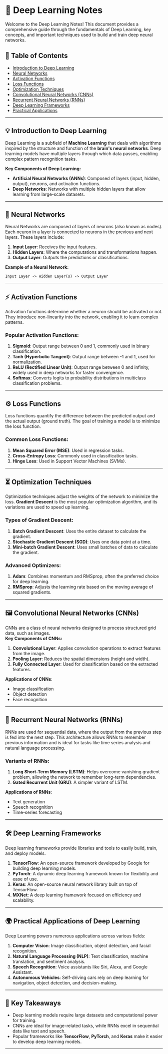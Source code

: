 # **🧠 Deep Learning Notes**  
Welcome to the Deep Learning Notes! This document provides a comprehensive guide through the fundamentals of Deep Learning, key concepts, and important techniques used to build and train deep neural networks.  

## **📌 Table of Contents**  
- [Introduction to Deep Learning](#introduction-to-deep-learning)  
- [Neural Networks](#neural-networks)  
- [Activation Functions](#activation-functions)  
- [Loss Functions](#loss-functions)  
- [Optimization Techniques](#optimization-techniques)  
- [Convolutional Neural Networks (CNNs)](#convolutional-neural-networks-cnns)  
- [Recurrent Neural Networks (RNNs)](#recurrent-neural-networks-rnns)  
- [Deep Learning Frameworks](#deep-learning-frameworks)  
- [Practical Applications](#practical-applications)  

---

## **💡 Introduction to Deep Learning**  
Deep Learning is a subfield of **Machine Learning** that deals with algorithms inspired by the structure and function of the **brain's neural networks**. Deep learning models have multiple layers through which data passes, enabling complex pattern recognition tasks.

**Key Components of Deep Learning:**
- **Artificial Neural Networks (ANNs)**: Composed of layers (input, hidden, output), neurons, and activation functions.
- **Deep Networks**: Networks with multiple hidden layers that allow learning from large-scale datasets.

---

## **🧠 Neural Networks**  
Neural Networks are composed of layers of neurons (also known as nodes). Each neuron in a layer is connected to neurons in the previous and next layers. These layers include:  
1. **Input Layer**: Receives the input features.  
2. **Hidden Layers**: Where the computations and transformations happen.  
3. **Output Layer**: Outputs the predictions or classifications.

**Example of a Neural Network:**

```
Input Layer -> Hidden Layer(s) -> Output Layer
```

---

## **⚡ Activation Functions**  
Activation functions determine whether a neuron should be activated or not. They introduce non-linearity into the network, enabling it to learn complex patterns.  
### **Popular Activation Functions:**
1. **Sigmoid**: Output range between 0 and 1, commonly used in binary classification.  
2. **Tanh (Hyperbolic Tangent)**: Output range between -1 and 1, used for normalization.  
3. **ReLU (Rectified Linear Unit)**: Output range between 0 and infinity, widely used in deep networks for faster convergence.  
4. **Softmax**: Converts logits to probability distributions in multiclass classification problems.

---

## **⚙️ Loss Functions**  
Loss functions quantify the difference between the predicted output and the actual output (ground truth). The goal of training a model is to minimize the loss function.  
### **Common Loss Functions:**
1. **Mean Squared Error (MSE)**: Used in regression tasks.  
2. **Cross-Entropy Loss**: Commonly used in classification tasks.
3. **Hinge Loss**: Used in Support Vector Machines (SVMs).

---

## **⏳ Optimization Techniques**  
Optimization techniques adjust the weights of the network to minimize the loss. **Gradient Descent** is the most popular optimization algorithm, and its variations are used to speed up learning.

### **Types of Gradient Descent:**
1. **Batch Gradient Descent**: Uses the entire dataset to calculate the gradient.
2. **Stochastic Gradient Descent (SGD)**: Uses one data point at a time.
3. **Mini-batch Gradient Descent**: Uses small batches of data to calculate the gradient.

### **Advanced Optimizers:**
1. **Adam**: Combines momentum and RMSprop, often the preferred choice for deep learning.
2. **RMSprop**: Adjusts the learning rate based on the moving average of squared gradients.

---

## **🖼️ Convolutional Neural Networks (CNNs)**  
CNNs are a class of neural networks designed to process structured grid data, such as images.  
**Key Components of CNNs:**
1. **Convolutional Layer**: Applies convolution operations to extract features from the image.
2. **Pooling Layer**: Reduces the spatial dimensions (height and width).
3. **Fully Connected Layer**: Used for classification based on the extracted features.

**Applications of CNNs**:
- Image classification
- Object detection
- Face recognition

---

## **🔄 Recurrent Neural Networks (RNNs)**  
RNNs are used for sequential data, where the output from the previous step is fed into the next step. This architecture allows RNNs to remember previous information and is ideal for tasks like time series analysis and natural language processing.

### **Variants of RNNs:**
1. **Long Short-Term Memory (LSTM)**: Helps overcome vanishing gradient problem, allowing the network to remember long-term dependencies.
2. **Gated Recurrent Unit (GRU)**: A simpler variant of LSTM.

**Applications of RNNs**:
- Text generation
- Speech recognition
- Time-series forecasting

---

## **🛠️ Deep Learning Frameworks**  
Deep learning frameworks provide libraries and tools to easily build, train, and deploy models.  
1. **TensorFlow**: An open-source framework developed by Google for building deep learning models.  
2. **PyTorch**: A dynamic deep learning framework known for flexibility and ease of use.  
3. **Keras**: An open-source neural network library built on top of TensorFlow.  
4. **MXNet**: A deep learning framework focused on efficiency and scalability.

---

## **🌍 Practical Applications of Deep Learning**  
Deep Learning powers numerous applications across various fields:  
1. **Computer Vision**: Image classification, object detection, and facial recognition.  
2. **Natural Language Processing (NLP)**: Text classification, machine translation, and sentiment analysis.  
3. **Speech Recognition**: Voice assistants like Siri, Alexa, and Google Assistant.  
4. **Autonomous Vehicles**: Self-driving cars rely on deep learning for navigation, object detection, and decision-making.  

---

## **📌 Key Takeaways**  
- Deep learning models require large datasets and computational power for training.  
- CNNs are ideal for image-related tasks, while RNNs excel in sequential data like text and speech.  
- Popular frameworks like **TensorFlow**, **PyTorch**, and **Keras** make it easier to develop deep learning models.

---
